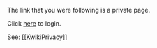 The link that you were following is a private page.

Click [here](http:admin.cgi) to login.

See: [[KwikiPrivacy]]
